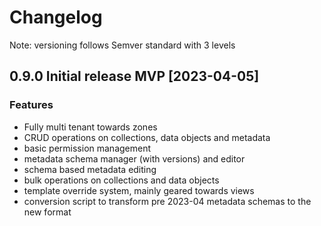 # Changelog

Note: versioning follows Semver standard with 3 levels

## 0.9.0 Initial release MVP [2023-04-05]

### Features

- Fully multi tenant towards zones
- CRUD operations on collections, data objects and metadata
- basic permission management
- metadata schema manager (with versions) and editor
- schema based metadata editing
- bulk operations on collections and data objects
- template override system, mainly geared towards views
- conversion script to transform pre 2023-04 metadata schemas to the new format
